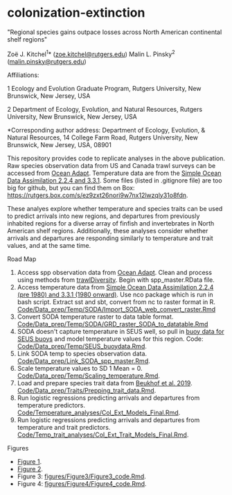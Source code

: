 # colonization-extinction

"Regional species gains outpace losses across North American continental shelf regions"

Zoë J. Kitchel<sup>1</sup>* (zoe.kitchel@rutgers.edu)
Malin L. Pinsky<sup>2</sup> (malin.pinsky@rutgers.edu)

Affiliations: 

1 Ecology and Evolution Graduate Program, Rutgers University, New Brunswick, New Jersey, USA

2 Department of Ecology, Evolution, and Natural Resources, Rutgers University, New Brunswick, New Jersey, USA

*Corresponding author address: Department of Ecology, Evolution, & Natural Resources, 14 College Farm Road, Rutgers University, New Brunswick, New Jersey, USA, 08901


This repository provides code to replicate analyses in the above publication. Raw species observation data from US and Canada trawl surveys can be accessed from [Ocean Adapt](https://oceanadapt.rutgers.edu/). Temperature data are from the [Simple Ocean Data Assimilation 2.2.4 and 3.3.1](https://www.soda.umd.edu/). Some files (listed in .gitignore file) are too big for github, but you can find them on Box: https://rutgers.box.com/s/ez9zxt26nori9w7nx12lwzqly31o8fdn.

These analyes explore whether temperature and species traits can be used to predict arrivals into new regions, and departures from previously inhabited regions for a diverse array of finfish and invertebrates in North American shelf regions. Additionally, these analyses consider whether arrivals and departures are responding similarly to temperature and trait values, and at the same time. 

Road Map

1. Access spp observation data from [Ocean Adapt](https://oceanadapt.rutgers.edu/). Clean and process using methods from [trawlDiversity](https://github.com/rBatt/trawlDiversity). Begin with spp_master.RData file. 
2. Access temperature data from [Simple Ocean Data Assimilation 2.2.4 (pre 1980) and 3.3.1 (1980 onward)](https://www.soda.umd.edu/). Use nco package which is run in bash script. Extract sst and sbt, convert from nc to raster format in R. [Code/Data_prep/Temp/SODA/Import_SODA_web_convert_raster.Rmd](https://github.com/zoekitchel/colonization-extinction/blob/master/Code/Data_prep/Temp/SODA/Import_SODA_web_convert_raster.Rmd)
3. Convert SODA temperature raster to data table format. [Code/Data_prep/Temp/SODA/GRD_raster_SODA_to_datatable.Rmd](https://github.com/zoekitchel/colonization-extinction/blob/master/Code/Data_prep/Temp/SODA/GRD_raster_SODA_to_datatable.Rmd)
4. SODA doesn't capture temperature in SEUS well, so pull in [buoy data for SEUS buoys](https://www.ndbc.noaa.gov/) and model temperature values for this region. Code: [Code/Data_prep/Temp/SEUS_buoydata.Rmd](https://github.com/zoekitchel/colonization-extinction/blob/master/Code/Data_prep/Temp/SEUS_buoydata.Rmd). 
5. Link SODA temp to species observation data. [Code/Data_prep/Link_SODA_spp_master.Rmd](https://github.com/zoekitchel/colonization-extinction/blob/master/Code/Data_prep/Link_SODA_spp_master.Rmd).
6. Scale temperature values to SD 1 Mean = 0. [Code/Data_prep/Temp/Scaling_temperature.Rmd](https://github.com/zoekitchel/colonization-extinction/blob/master/Code/Data_prep/Temp/Scaling_temperature.Rmd).
7. Load and prepare species trait data from [Beukhof et al. 2019](https://doi.pangaea.de/10.1594/PANGAEA.900866). [Code/Data_prep/Traits/Prepping_trait_data.Rmd](https://github.com/zoekitchel/colonization-extinction/blob/master/Code/Data_prep/Traits/Prepping_trait_data.Rmd).
8. Run logistic regressions predicting arrivals and departures from temperature predictors. [Code/Temperature_analyses/Col_Ext_Models_Final.Rmd](https://github.com/zoekitchel/colonization-extinction/blob/master/Code/Temperature_analyses/Col_Ext_Models_Final.Rmd).
9. Run logistic regressions predicting arrivals and departures from temperature and trait predictors. [Code/Temp_trait_analyses/Col_Ext_Trait_Models_Final.Rmd](https://github.com/zoekitchel/colonization-extinction/blob/master/Code/Temp_trait_analyses/Col_Ext_Trait_Models_Final.Rmd).

Figures

- [Figure 1](https://github.com/zoekitchel/colonization-extinction/blob/master/figures/Figure1/theoretical_1.pdf).
- [Figure 2](https://github.com/zoekitchel/colonization-extinction/blob/master/figures/Figure2/region_examples_2.pdf).
- Figure 3: [figures/Figure3/Figure3_code.Rmd](https://github.com/zoekitchel/colonization-extinction/blob/master/figures/Figure3/Figure3_code.Rmd).
- Figure 4: [figures/Figure4/Figure4_code.Rmd](https://github.com/zoekitchel/colonization-extinction/blob/master/figures/Figure4/Figure4_code.Rmd).

